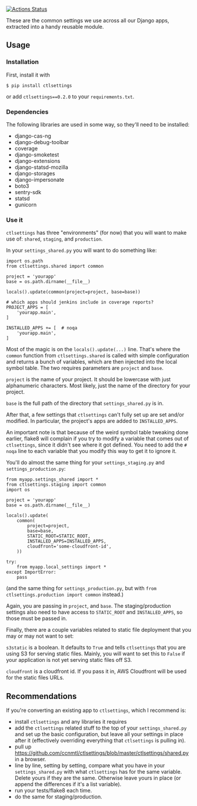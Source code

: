 [![Actions Status](https://github.com/ccnmtl/ctlsettings/workflows/build-and-test/badge.svg)](https://github.com/ccnmtl/ctlsettings/actions)

These are the common settings we use across all our Django apps,
extracted into a handy reusable module.

## Usage

### Installation

First, install it with

    $ pip install ctlsettings

or add `ctlsettings==0.2.0` to your `requirements.txt`.

### Dependencies

The following libraries are used in some way, so they'll need to be installed:

* django-cas-ng
* django-debug-toolbar
* coverage
* django-smoketest
* django-extensions
* django-statsd-mozilla
* django-storages
* django-impersonate
* boto3
* sentry-sdk
* statsd
* gunicorn

### Use it

`ctlsettings` has three "environments" (for now) that you will want
to make use of: `shared`, `staging`, and `production`.

In your `settings_shared.py` you will want to do something like:

	import os.path
	from ctlsettings.shared import common

	project = 'yourapp'
	base = os.path.dirname(__file__)

	locals().update(common(project=project, base=base))

    # which apps should jenkins include in coverage reports?
	PROJECT_APPS = [
		'yourapp.main',
	]

	INSTALLED_APPS += [  # noqa
		'yourapp.main',
	]


Most of the magic is on the `locals().update(...)` line. That's where
the `common` function from `ctlsettings.shared` is called with
simple configuration and returns a bunch of variables, which are then
injected into the local symbol table. The two requires parameters are
`project` and `base`.

`project` is the name of your project. It should be lowercase with
just alphanumeric characters. Most likely, just the name of the
directory for your project.

`base` is the full path of the directory that `settings_shared.py` is
in.

After that, a few settings that `ctlsettings` can't fully set up are
set and/or modified. In particular, the project's apps are added to
`INSTALLED_APPS`.

An important note is that because of the weird symbol table tweaking
done earlier, flake8 will complain if you try to modify a variable
that comes out of `ctlsettings`, since it didn't see where it got
defined. You need to add the `# noqa` line to each variable that you
modify this way to get it to ignore it.

You'll do almost the same thing for your `settings_staging.py` and
`settings_production.py`:

	from myapp.settings_shared import *
	from ctlsettings.staging import common
	import os

	project = 'yourapp'
	base = os.path.dirname(__file__)

	locals().update(
		common(
			project=project,
			base=base,
			STATIC_ROOT=STATIC_ROOT,
			INSTALLED_APPS=INSTALLED_APPS,
			cloudfront='some-cloudfront-id',
		))

	try:
		from myapp.local_settings import *
	except ImportError:
		pass

(and the same thing for `settings_production.py`, but with `from
ctlsettings.production import common` instead.)

Again, you are passing in `project`, and `base`. The
staging/production settings also need to have access to `STATIC_ROOT`
and `INSTALLED_APPS`, so those must be passed in.

Finally, there are a couple variables related to static file
deployment that you may or may not want to set:

`s3static` is a boolean. It defaults to `True` and tells
`ctlsettings` that you are using S3 for serving static
files. Mainly, you will want to set this to `False` if your
application is not yet serving static files off S3.

`cloudfront` is a cloudfront id. If you pass it in, AWS Cloudfront
will be used for the static files URLs.

## Recommendations

If you're converting an existing app to `ctlsettings`, which I
recommend is:

* install `ctlsettings` and any libraries it requires
* add the `ctlsettings` related stuff to the top of your
  `settings_shared.py` and set up the basic configuration, but leave
  all your settings in place after it (effectively overriding
  everything that `ctlsettings` is pulling in).
* pull up
  https://github.com/ccnmtl/ctlsettings/blob/master/ctlsettings/shared.py
  in a browser.
* line by line, setting by setting, compare what you have in your
  `settings_shared.py` with what `ctlsettings` has for the same
  variable. Delete yours if they are the same. Otherwise leave yours
  in place (or append the differences if it's a list variable).
* run your tests/flake8 each time.
* do the same for staging/production.
